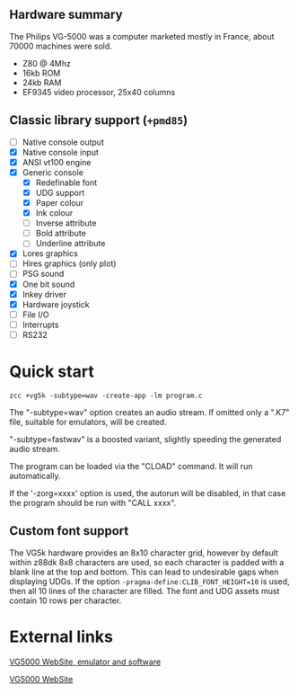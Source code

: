 ## Hardware summary

The Philips VG-5000 was a computer marketed mostly in France, about 70000 machines were sold.

* Z80 @ 4Mhz
* 16kb ROM
* 24kb RAM
* EF9345 video processor, 25x40 columns

## Classic library support (`+pmd85`)

* [ ] Native console output
* [x] Native console input
* [x] ANSI vt100 engine
* [x] Generic console
    * [x] Redefinable font 
    * [x] UDG support
    * [x] Paper colour
    * [x] Ink colour
    * [ ] Inverse attribute
    * [ ] Bold attribute
    * [ ] Underline attribute
* [x] Lores graphics
* [ ] Hires graphics (only plot)
* [ ] PSG sound
* [x] One bit sound
* [x] Inkey driver
* [x] Hardware joystick
* [ ] File I/O
* [ ] Interrupts
* [ ] RS232

# Quick start

	zcc +vg5k -subtype=wav -create-app -lm program.c


The "-subtype=wav" option creates an audio stream.   If omitted only a ".K7" file, suitable for emulators, will be created.

"-subtype=fastwav" is a boosted variant, slightly speeding the generated audio stream.


The program can be loaded via the "CLOAD" command.   It will run automatically.

If the '-zorg=xxxx' option is used, the autorun will be disabled, in that case the program should be run with "CALL xxxx".

## Custom font support

The VG5k hardware provides an 8x10 character grid, however by default within z88dk 8x8 characters are used, so each character is padded with a blank line at the top and bottom. This can lead to undesirable gaps when displaying UDGs. If the option `-pragma-define:CLIB_FONT_HEIGHT=10` is used, then all 10 lines of the character are filled. The font and UDG assets must contain 10 rows per character.

# External links

[VG5000 WebSite, emulator and software](http://dcvg5k.free.fr/)

[VG5000 WebSite](http://vg5k.free.fr/)
